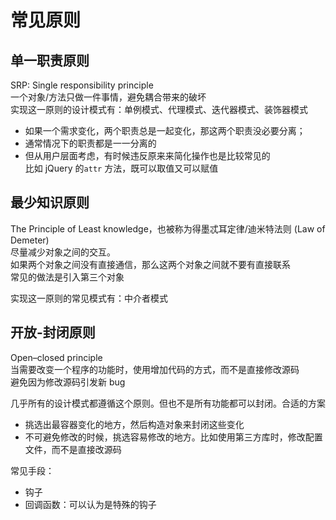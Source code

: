 # 常见原则

## 单一职责原则

SRP: Single responsibility principle  
一个对象/方法只做一件事情，避免耦合带来的破坏  
实现这一原则的设计模式有：单例模式、代理模式、迭代器模式、装饰器模式

- 如果一个需求变化，两个职责总是一起变化，那这两个职责没必要分离；
- 通常情况下的职责都是一一分离的
- 但从用户层面考虑，有时候违反原来来简化操作也是比较常见的  
  比如 jQuery 的`attr` 方法，既可以取值又可以赋值

## 最少知识原则

The Principle of Least knowledge，也被称为得墨忒耳定律/迪米特法则 (Law of Demeter)  
尽量减少对象之间的交互。  
如果两个对象之间没有直接通信，那么这两个对象之间就不要有直接联系  
常见的做法是引入第三个对象

实现这一原则的常见模式有：中介者模式

## 开放-封闭原则

Open–closed principle  
当需要改变一个程序的功能时，使用增加代码的方式，而不是直接修改源码  
避免因为修改源码引发新 bug

几乎所有的设计模式都遵循这个原则。但也不是所有功能都可以封闭。合适的方案

- 挑选出最容器变化的地方，然后构造对象来封闭这些变化
- 不可避免修改的时候，挑选容易修改的地方。比如使用第三方库时，修改配置文件，而不是直接改源码

常见手段：

- 钩子
- 回调函数：可以认为是特殊的钩子
